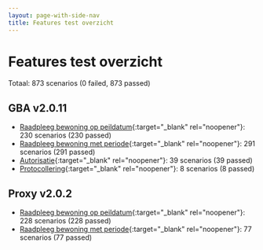 ```yaml
---
layout: page-with-side-nav
title: Features test overzicht
---
```

# Features test overzicht

Totaal: 873 scenarios (0 failed, 873 passed)

## GBA v2.0.11

- [Raadpleeg bewoning op peildatum](./test-report-raadpleeg-bewoning-op-peildatum-gba.html){:target="_blank" rel="noopener"}: 230 scenarios (230 passed)
- [Raadpleeg bewoning met periode](./test-report-raadpleeg-bewoning-met-periode-gba.html){:target="_blank" rel="noopener"}: 291 scenarios (291 passed)
- [Autorisatie](./test-report-autorisatie-gba.html){:target="_blank" rel="noopener"}: 39 scenarios (39 passed)
- [Protocollering](./test-report-protocollering-gba.html){:target="_blank" rel="noopener"}: 8 scenarios (8 passed)


## Proxy v2.0.2

- [Raadpleeg bewoning op peildatum](./test-report-raadpleeg-bewoning-op-peildatum.html){:target="_blank" rel="noopener"}: 228 scenarios (228 passed)
- [Raadpleeg bewoning met periode](./test-report-raadpleeg-bewoning-met-periode.html){:target="_blank" rel="noopener"}: 77 scenarios (77 passed)

